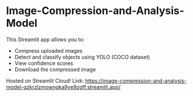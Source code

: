 # Image-Compression-and-Analysis-Model

This Streamlit app allows you to:
- Compress uploaded images
- Detect and classify objects using YOLO (COCO dataset)
- View confidence scores
- Download the compressed image

Hosted on Streamlit Cloud!
Link: https://image-compression-and-analysis-model-gzkrzlzmowngka9ye9zgff.streamlit.app/
